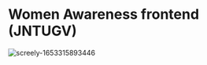# Women Awareness frontend (JNTUGV)

![screely-1653315893446](https://user-images.githubusercontent.com/52039218/169841505-7514cc31-3016-4989-b4fc-7a77c872d04e.png)
